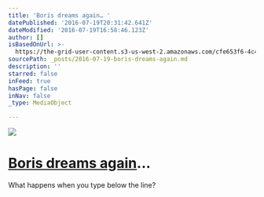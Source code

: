 ```yaml
---
title: 'Boris dreams again… '
datePublished: '2016-07-19T20:31:42.641Z'
dateModified: '2016-07-19T16:58:46.123Z'
author: []
isBasedOnUrl: >-
  https://the-grid-user-content.s3-us-west-2.amazonaws.com/cfe653f6-4c4f-4c68-b494-b5e78acde10d.jpg
sourcePath: _posts/2016-07-19-boris-dreams-again.md
description: ''
starred: false
inFeed: true
hasPage: false
inNav: false
_type: MediaObject

---
```

![](https://the-grid-user-content.s3-us-west-2.amazonaws.com/cfe653f6-4c4f-4c68-b494-b5e78acde10d.jpg)

# [Boris dreams again][0]... 

What happens when you type below the line?

[0]: https://infacts.org/boris-wrong-claim-brexit-wont-affect-european-leadership/ "_blank"